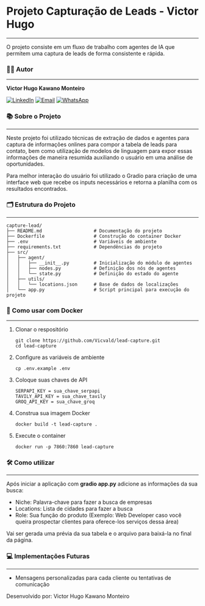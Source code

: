 # Projeto Capturação de Leads - Victor Hugo

---

O projeto consiste em um fluxo de trabalho com agentes de IA que permitem uma captura de leads de forma consistente e rápida.

### 👨‍💻 Autor

---

**Victor Hugo Kawano Monteiro**

[
    ![LinkedIn](https://img.shields.io/badge/LinkedIn-0077B5?style=for-the-badge&logo=linkedin&logoColor=white)](https://www.linkedin.com/in/victor-hugo-kawano-monteiro-b236152b6) [![Email](https://img.shields.io/badge/Email-D14836?style=for-the-badge&logo=gmail&logoColor=white)](mailto:victorhugokawano@gmail.com) [![WhatsApp](https://img.shields.io/badge/WhatsApp-25D366?style=for-the-badge&logo=whatsapp&logoColor=white)](https://wa.me/5514997500603)

### 📚 Sobre o Projeto

---

Neste projeto foi utilizado técnicas de extração de dados e agentes para captura de informações onlines para compor a tabela de leads para contato, bem como utilização de modelos de linguagem para expor essas informações de maneira resumida auxiliando o usuário em uma análise de oportunidades.

Para melhor interação do usuário foi utilizado o Gradio para criação de uma interface web que recebe os inputs necessários e retorna a planilha com os resultados encontrados.

### 🗂️ Estrutura do Projeto

---

```
capture-lead/
├── README.md                   # Documentação do projeto
├── Dockerfile                  # Construção do container Docker
├── .env                        # Variáveis de ambiente
├── requirements.txt            # Dependências do projeto
├── src/
│   ├── agent/
│   │   ├── __init__.py         # Inicialização do módulo de agentes
│   │   ├── nodes.py            # Definição dos nós de agentes
│   │   └── state.py            # Definição do estado do agente
│   ├── utils/
│   │   └── locations.json      # Base de dados de localizações
│   └── app.py                  # Script principal para execução do projeto
```

### 🐳 Como usar com Docker

---

1. Clonar o respositório

   ```
   git clone https://github.com/Vicvald/lead-capture.git
   cd lead-capture
   ```
2. Configure as variáveis de ambiente

   ```
   cp .env.example .env
   ```
3. Coloque suas chaves de API

   ```
   SERPAPI_KEY = sua_chave_serpapi
   TAVILY_API_KEY = sua_chave_tavily
   GROQ_API_KEY = sua_chave_groq
   ```
4. Construa sua imagem Docker

   ```
   docker build -t lead-capture .
   ```
5. Execute o container

   ```
   docker run -p 7860:7860 lead-capture
   ```

### 🛠️ Como utilizar

---

Após iniciar a aplicação com **gradio app.py** adicione as informações da sua busca:

- Niche: Palavra-chave para fazer a busca de empresas
- Locations: Lista de cidades para fazer a busca
- Role: Sua função do produto (Exemplo: Web Developer caso você queira prospectar clientes para oferece-los serviços dessa área)

Vai ser gerada uma prévia da sua tabela e o arquivo para baixá-la no final da página.

### 💻 Implementações Futuras

---

- Mensagens personalizadas para cada cliente ou tentativas de comunicação

Desenvolvido por: Victor Hugo Kawano Monteiro
